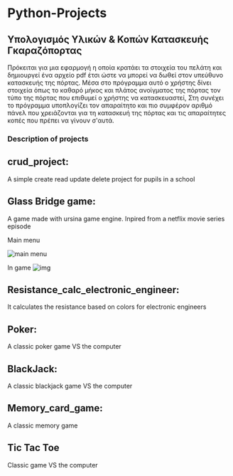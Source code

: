 # Python-Projects

## Υπολογισμός Υλικών & Κοπών Κατασκευής Γκαραζόπορτας
Πρόκειται για μια εφαρμογή η οποία κρατάει τα στοιχεία του πελάτη και δημιουργεί ένα αρχείο pdf έτσι ώστε να μπορεί να δωθεί στον υπεύθυνο κατασκευής της πόρτας.
Μέσα στο πρόγραμμα αυτό ο χρήστης δίνει στοιχεία όπως το καθαρό μήκος και πλάτος ανοίγματος της πόρτας τον τύπο της πόρτας που επιθυμεί ο χρήστης να κατασκευαστεί,
Στη συνέχει το πρόγραμμα υποπλογίζει τον απαραίτητο και πιο συμφέρον αριθμό πάνελ που χρειάζονται για τη κατασκευή της πόρτας και τις απαραίτητες κοπές που πρέπει να γίνουν σ'αυτά.


### Description of projects

## crud_project:
A simple create read update delete project for pupils in a school

## Glass Bridge game:
A game made with ursina game engine. Inpired from a netflix movie series episode

Main menu

![main menu](https://user-images.githubusercontent.com/37002036/152234260-9b8a7cd1-f2c7-42a7-8ca6-b0e4a606e99a.png)

In game
![img](https://user-images.githubusercontent.com/37002036/152234168-d0b78060-d6e9-46d1-b280-2edb1f238610.png)


## Resistance_calc_electronic_engineer:
It calculates the resistance based on colors for electronic engineers

## Poker:
A classic poker game VS the computer

## BlackJack:
A classic blackjack game VS the computer

## Memory_card_game:
A classic memory game

## Tic Tac Toe
Classic game VS the computer 

